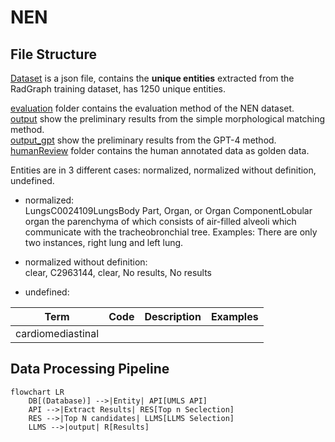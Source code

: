 # NEN
## File Structure
 [Dataset](resource/unique_entities_set.json) is a json file, contains the **unique entities** extracted from the RadGraph training dataset, has 1250 unique entities.


[evaluation](evaluation.ipynb) folder contains the evaluation method of the NEN dataset.  
[output](resource/simple/output.csv) show the preliminary results from the simple morphological matching method.  
[output_gpt](resource/gpt/output_gpt.csv) show the preliminary results from the GPT-4 method.  
[humanReview](humanReview/reviewed.xlsx) folder contains the human annotated data as golden data.

Entities are in 3 different cases: normalized, normalized without definition, undefined.

- normalized:  
    LungsC0024109LungsBody Part, Organ, or Organ ComponentLobular organ the parenchyma of which consists of air-filled alveoli which communicate with the tracheobronchial tree. Examples: There are only two instances, right lung and left lung.
- normalized without definition:  
    clear, C2963144, clear, No results, No results
    
- undefined:

| Term              | Code | Description | Examples |
|-------------------|------|-------------|----------|
| cardiomediastinal |      |             |          |

<!-- 
TODO 
entity_nor 代码。
llama的方案
 -->


## Data Processing Pipeline

```mermaid
flowchart LR
    DB[(Database)] -->|Entity| API[UMLS API]
    API -->|Extract Results| RES[Top n Seclection]
    RES -->|Top N candidates| LLMS[LLMS Selection]
    LLMS -->|output| R[Results]
```
